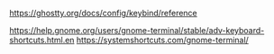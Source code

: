 https://ghostty.org/docs/config/keybind/reference

https://help.gnome.org/users/gnome-terminal/stable/adv-keyboard-shortcuts.html.en
https://systemshortcuts.com/gnome-terminal/
